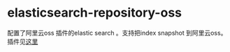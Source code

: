 # elasticsearch-repository-oss
配置了阿里云oss 插件的elastic search 。支持把index snapshot 到阿里云oss。插件见[这里](https://github.com/zhichen/elasticsearch-repository-oss)
